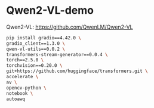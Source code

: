 # Qwen2-VL-demo

Qwen2-VL: https://github.com/QwenLM/Qwen2-VL

```bash
pip install gradio==4.42.0 \
gradio_client==1.3.0 \
qwen-vl-utils==0.0.2 \
transformers-stream-generator==0.0.4 \
torch==2.5.0 \
torchvision==0.20.0 \
git+https://github.com/huggingface/transformers.git \
accelerate \
av \
opencv-python \
notebook \
autoawq
```
